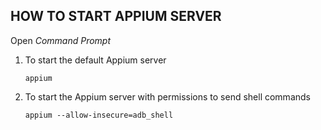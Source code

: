## HOW TO START APPIUM SERVER

Open *Command Prompt*

1. To start the default Appium server

   `appium`


2. To start the Appium server with permissions to send shell commands

    `appium --allow-insecure=adb_shell`
